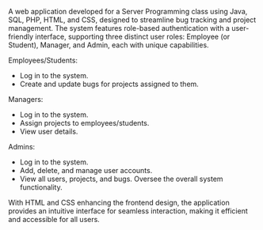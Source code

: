 A web application developed for a Server Programming class using Java, SQL, PHP, HTML, and CSS, designed to streamline bug tracking and project management. The system features role-based authentication with a user-friendly interface, supporting three distinct user roles: Employee (or Student), Manager, and Admin, each with unique capabilities.

Employees/Students:
- Log in to the system.
- Create and update bugs for projects assigned to them.

Managers:
- Log in to the system.
- Assign projects to employees/students.
- View user details.

Admins:
- Log in to the system.
- Add, delete, and manage user accounts.
- View all users, projects, and bugs.
Oversee the overall system functionality.

With HTML and CSS enhancing the frontend design, the application provides an intuitive interface for seamless interaction, making it efficient and accessible for all users.
